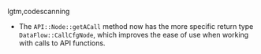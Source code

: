 lgtm,codescanning
* The `API::Node::getACall` method now has the more specific return type `DataFlow::CallCfgNode`, which improves the ease of use when working with calls to API functions.
